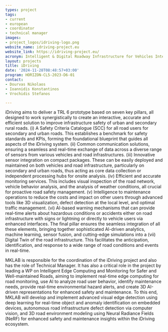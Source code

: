 ```yaml
---
types: project
tags:
- current
- european
- coordinator
- technical manager
images:
- project_logos/idriving-logo.png
website_name: idriving-project.eu
website_link: https://idriving-project.eu/ 
acronym: Intelligent & Digital Roadway Infrastructure for Vehicles Integrated with Next-Gen Technologies
layout: projects
title: iDriving
date: '2024-11-28T08:48:57+03:00'
program: HORIZON-CL5-2023-D6-01
contact:
- Dourvas Nikolaos
- Ioannidis Konstantinos
- Vrochidis Stefanos

---
```

<p>
iDriving aims to deliver a TRL 6 prototype based on seven key pillars, all designed to work synergistically to create an interactive, accurate and efficient solution to improve infrastructure safety of urban and secondary rural roads. (i) A Safety Criteria Catalogue (SCC) for all road users for secondary and urban roads. This establishes a benchmark for safety standards and KPIs, forming the foundational blueprint that guides all aspects of the iDriving system. (ii) Common communication solutions, ensuring a seamless and real-time exchange of data across a diverse range of sensors from various vehicles and road infrastructures. (iii) Innovative sensor integration on compact packages. These can be easily deployed and maintained on both vehicles and road infrastructure, particularly on secondary and urban roads, thus acting as core data collection or independent processing hubs for onsite analysis. (iv) Efficient and accurate monitoring services. This includes visual inspection of the road network, vehicle behavior analysis, and the analysis of weather conditions, all crucial for proactive road safety management. (v) Intelligence to maintenance operations to reduce the costs and impact on other users through advanced tools like 3D visualization, defect detection at the local level, and optimal traffic management. (vi) AI-based warning mechanisms that can provide real-time alerts about hazardous conditions or accidents either on road infrastructure with signs or lightning or directly to vehicle users via enhanced interfaces. The final pillar ensures the seamless integration of all these elements, bringing together sophisticated AI-driven analytics, machine learning, sensor fusion, and cutting-edge simulations into a (vii) Digital Twin of the road infrastructure. This facilitates the anticipation, identification, and response to a wide range of road conditions and events in real-time.
</p>
<p>
MKLAB is responsible for the coordination of the iDriving project and also has the role of Technical Manager.  It has also a critical role in the project by leading a WP on Intelligent Edge Computing and Monitoring for Safer and Well-maintained Roads, aiming to implement real-time edge computing for road monitoring, use AI to analyze road user behavior, identify maintenance needs, provide real-time environmental hazard alerts, and create 3D AI-driven representations for enhanced safety and maintenance. To this end, MKLAB will develop and implement advanced visual edge detection using deep learning for real-time object and anomaly identification on embedded devices, autonomous road infrastructure defect detection via computer vision, and 3D road environment modeling using Neural Radiance Fields (NeRF) for enhanced safety and maintenance insights within the iDriving ecosystem.
</p>